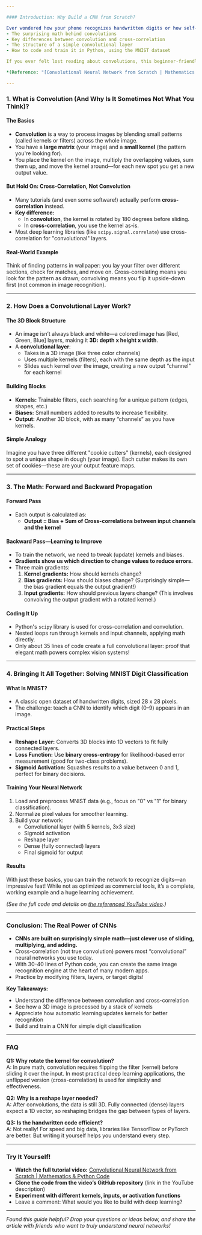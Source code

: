 ```yaml
---

#### Introduction: Why Build a CNN from Scratch?

Ever wondered how your phone recognizes handwritten digits or how self-driving cars "see" objects? At the heart of many image recognition systems is the **Convolutional Neural Network (CNN)**—a powerful machine learning tool. While many tutorials tell you to rely on prebuilt libraries, understanding CNNs from the ground up reveals their magic and builds true confidence. Today, I’ll walk you through:
- The surprising math behind convolutions
- Key differences between convolution and cross-correlation
- The structure of a simple convolutional layer
- How to code and train it in Python, using the MNIST dataset

If you ever felt lost reading about convolutions, this beginner-friendly guide will clear up the confusion and help you create a functioning CNN yourself!

*(Reference: "[Convolutional Neural Network from Scratch | Mathematics & Python Code - YouTube](https://www.youtube.com/watch?v=Lakz2MoHy6o)")*

---
```


### 1. **What is Convolution (And Why Is It Sometimes Not What You Think)?**

#### The Basics  
- **Convolution** is a way to process images by blending small patterns (called kernels or filters) across the whole image.
- You have a **large matrix** (your image) and a **small kernel** (the pattern you're looking for).
- You place the kernel on the image, multiply the overlapping values, sum them up, and move the kernel around—for each new spot you get a new output value.

#### But Hold On: Cross-Correlation, Not Convolution  
- Many tutorials (and even some software!) actually perform **cross-correlation** instead.
- **Key difference:**  
  - In **convolution**, the kernel is rotated by 180 degrees before sliding.
  - In **cross-correlation**, you use the kernel as-is.
- Most deep learning libraries (like `scipy.signal.correlate`) use cross-correlation for "convolutional" layers.

#### Real-World Example  
Think of finding patterns in wallpaper: you lay your filter over different sections, check for matches, and move on. Cross-correlating means you look for the pattern as drawn; convolving means you flip it upside-down first (not common in image recognition).

---

### 2. **How Does a Convolutional Layer Work?**

#### The 3D Block Structure  
- An image isn’t always black and white—a colored image has [Red, Green, Blue] layers, making it **3D: depth x height x width**.
- A **convolutional layer**:
  - Takes in a 3D image (like three color channels)
  - Uses multiple kernels (filters), each with the same depth as the input
  - Slides each kernel over the image, creating a new output “channel" for each kernel

#### Building Blocks  
- **Kernels:** Trainable filters, each searching for a unique pattern (edges, shapes, etc.)
- **Biases:** Small numbers added to results to increase flexibility.
- **Output:** Another 3D block, with as many “channels” as you have kernels.

#### Simple Analogy  
Imagine you have three different "cookie cutters" (kernels), each designed to spot a unique shape in dough (your image). Each cutter makes its own set of cookies—these are your output feature maps.

---

### 3. **The Math: Forward and Backward Propagation**

#### Forward Pass  
- Each output is calculated as:
  - **Output = Bias + Sum of Cross-correlations between input channels and the kernel**

#### Backward Pass—Learning to Improve  
- To train the network, we need to tweak (update) kernels and biases.  
- **Gradients show us which direction to change values to reduce errors.**
- Three main gradients:
  1. **Kernel gradients:** How should kernels change?
  2. **Bias gradients:** How should biases change? (Surprisingly simple—the bias gradient equals the output gradient!)
  3. **Input gradients:** How should previous layers change? (This involves convolving the output gradient with a rotated kernel.)

#### Coding It Up  
- Python's `scipy` library is used for cross-correlation and convolution.
- Nested loops run through kernels and input channels, applying math directly.
- Only about 35 lines of code create a full convolutional layer: proof that elegant math powers complex vision systems!

---

### 4. **Bringing It All Together: Solving MNIST Digit Classification**

#### What Is MNIST?
- A classic open dataset of handwritten digits, sized 28 x 28 pixels.
- The challenge: teach a CNN to identify which digit (0–9) appears in an image.

#### Practical Steps
- **Reshape Layer:** Converts 3D blocks into 1D vectors to fit fully connected layers.
- **Loss Function:** Use **binary cross-entropy** for likelihood-based error measurement (good for two-class problems).
- **Sigmoid Activation:** Squashes results to a value between 0 and 1, perfect for binary decisions.

#### Training Your Neural Network
1. Load and preprocess MNIST data (e.g., focus on "0" vs "1" for binary classification).
2. Normalize pixel values for smoother learning.
3. Build your network:
    - Convolutional layer (with 5 kernels, 3x3 size)
    - Sigmoid activation
    - Reshape layer
    - Dense (fully connected) layers
    - Final sigmoid for output

#### Results
With just these basics, you can train the network to recognize digits—an impressive feat! While not as optimized as commercial tools, it’s a complete, working example and a huge learning achievement.

*(See the full code and details on [the referenced YouTube video](https://www.youtube.com/watch?v=Lakz2MoHy6o).)*

---

### Conclusion: The Real Power of CNNs

- **CNNs are built on surprisingly simple math—just clever use of sliding, multiplying, and adding.**
- Cross-correlation (not true convolution) powers most “convolutional” neural networks you use today.
- With 30-40 lines of Python code, you can create the same image recognition engine at the heart of many modern apps.
- Practice by modifying filters, layers, or target digits!

**Key Takeaways:**
- Understand the difference between convolution and cross-correlation
- See how a 3D image is processed by a stack of kernels
- Appreciate how automatic learning updates kernels for better recognition
- Build and train a CNN for simple digit classification

---

### FAQ

**Q1: Why rotate the kernel for convolution?**  
A: In pure math, convolution requires flipping the filter (kernel) before sliding it over the input. In most practical deep learning applications, the unflipped version (cross-correlation) is used for simplicity and effectiveness.

**Q2: Why is a reshape layer needed?**  
A: After convolutions, the data is still 3D. Fully connected (dense) layers expect a 1D vector, so reshaping bridges the gap between types of layers.

**Q3: Is the handwritten code efficient?**  
A: Not really! For speed and big data, libraries like TensorFlow or PyTorch are better. But writing it yourself helps you understand every step.

---

### Try It Yourself!

- **Watch the full tutorial video:** [Convolutional Neural Network from Scratch | Mathematics & Python Code](https://www.youtube.com/watch?v=Lakz2MoHy6o)
- **Clone the code from the video’s GitHub repository** (link in the YouTube description)
- **Experiment with different kernels, inputs, or activation functions**
- Leave a comment: What would you like to build with deep learning?

---
*Found this guide helpful? Drop your questions or ideas below, and share the article with friends who want to truly understand neural networks!*